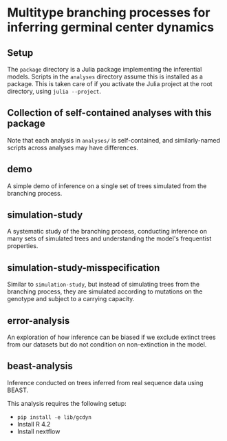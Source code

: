# Multitype branching processes for inferring germinal center dynamics

## Setup

The `package` directory is a Julia package implementing the inferential models.
Scripts in the `analyses` directory assume this is installed as a package.
This is taken care of if you activate the Julia project at the root directory, using `julia --project`.

## Collection of self-contained analyses with this package

Note that each analysis in `analyses/` is self-contained, and similarly-named scripts across analyses may have differences.

## demo

A simple demo of inference on a single set of trees simulated from the branching process.

## simulation-study

A systematic study of the branching process, conducting inference on many sets of simulated trees and understanding the model's frequentist properties.

## simulation-study-misspecification

Similar to `simulation-study`, but instead of simulating trees from the branching process, they are simulated according to mutations on the genotype and subject to a carrying capacity.

## error-analysis

An exploration of how inference can be biased if we exclude extinct trees from our datasets but do not condition on non-extinction in the model.

## beast-analysis

Inference conducted on trees inferred from real sequence data using BEAST.

This analysis requires the following setup:

- `pip install -e lib/gcdyn`
- Install R 4.2
- Install nextflow
